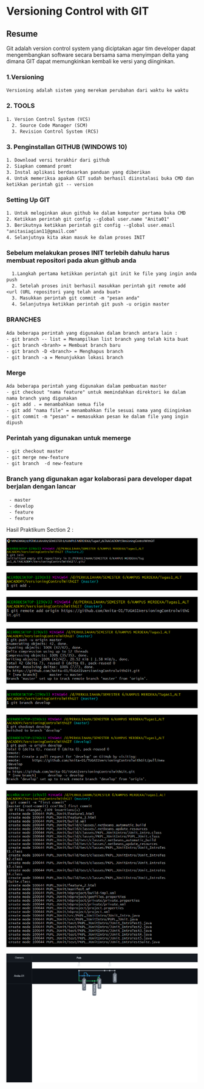 # Versioning Control with GIT

## Resume
Git adalah version control system yang diciptakan agar tim developer dapat mengembangkan software secara bersama sama menyimpan delta yang dimana GIT dapat memungkinkan kembali ke versi yang diinginkan.

### 1.Versioning 
    Versioning adalah sistem yang merekam perubahan dari waktu ke waktu 
    
### 2. TOOLS
    1. Version Control System (VCS)
	  2. Source Code Manager (SCM)
	  3. Revision Control System (RCS)
    
### 3. Penginstallan GITHUB (WINDOWS 10)
    1. Download versi terakhir dari github
    2. Siapkan command promt
    3. Instal aplikasi berdasarkan panduan yang diberikan
    4. Untuk memeriksa apakah GIT sudah berhasil diinstalasi buka CMD dan ketikkan perintah git -- version
    
 
 ### Setting Up GIT 
    1. Untuk meloginkan akun github ke dalam komputer pertama buka CMD 
    2. Ketikkan perintah git config --global user.name "Anita01"
    3. Berikutnya ketikkan perintah git config --global user.email "anitasiagian11@gmail.com"
    4. Selanjutnya kita akan masuk ke dalam proses INIT
    
  ### Sebelum melakukan proses INIT terlebih dahulu harus membuat repositori pada akun github anda 
	  1.Langkah pertama ketikkan perintah git init ke file yang ingin anda push 
	  2. Setelah proses init berhasil masukkan perintah git remote add <url (URL repositori yang telah anda buat>
	  3. Masukkan perintah git commit -m "pesan anda"
	  4. Selanjutnya ketikkan perintah git push -u origin master

   ### BRANCHES 
    Ada beberapa perintah yang digunakan dalam branch antara lain :
    - git branch -- list = Menampilkan list branch yang telah kita buat
    - git branch <branh> = Membuat branch baru
    - git branch -D <branch> = Menghapus branch 
    - git branch -a = Menunjukkan lokasi branch

   ### Merge 
    Ada beberapa perintah yang digunakan dalam pembuatan master 
    - git checkout "nama feature" untuk memindahkan direktori ke dalam nama branch yang digunakan
    - git add . = menambahkan semua file
    - git add "nama file" = menambahkan file sesuai nama yang diinginkan 
    - git commit -m "pesan" = memasukkan pesan ke dalam file yang ingin dipush

   ### Perintah yang digunakan untuk memerge 
    - git checkout master
    - git merge new-feature
    - git branch  -d new-feature

   ### Branch yang digunakan agar kolaborasi para developer dapat berjalan dengan lancar
     - master
     - develop
     - feature
     - feature



Hasil Praktikum Section 2 : 

![Gambar pertama](https://github.com/Anita-01/qe_Anita-Siagian/blob/master/2_Versioning%20Control%20with%20Git/screenshot/1.png)

![Gambar kedua](https://github.com/Anita-01/qe_Anita-Siagian/blob/master/2_Versioning%20Control%20with%20Git/screenshot/2.png)

![Gambar kedua](https://github.com/Anita-01/qe_Anita-Siagian/blob/master/2_Versioning%20Control%20with%20Git/screenshot/3.png)

![Gambar kedua](https://github.com/Anita-01/qe_Anita-Siagian/blob/master/2_Versioning%20Control%20with%20Git/screenshot/4.png)

![Gambar kedua](https://github.com/Anita-01/qe_Anita-Siagian/blob/master/2_Versioning%20Control%20with%20Git/screenshot/5.png)

![Gambar kedua](https://github.com/Anita-01/qe_Anita-Siagian/blob/master/2_Versioning%20Control%20with%20Git/screenshot/6.png)

![Gambar kedua](https://github.com/Anita-01/qe_Anita-Siagian/blob/master/2_Versioning%20Control%20with%20Git/screenshot/7.png)

![Gambar kedua](https://github.com/Anita-01/qe_Anita-Siagian/blob/master/2_Versioning%20Control%20with%20Git/screenshot/Network.png)
